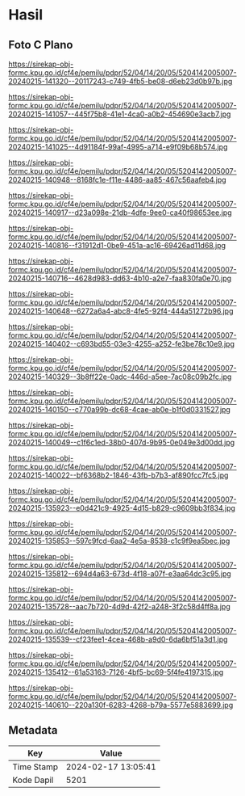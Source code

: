 # Hasil

## Foto C Plano

https://sirekap-obj-formc.kpu.go.id/cf4e/pemilu/pdpr/52/04/14/20/05/5204142005007-20240215-141320--20117243-c749-4fb5-be08-d6eb23d0b97b.jpg

https://sirekap-obj-formc.kpu.go.id/cf4e/pemilu/pdpr/52/04/14/20/05/5204142005007-20240215-141057--445f75b8-41e1-4ca0-a0b2-454690e3acb7.jpg

https://sirekap-obj-formc.kpu.go.id/cf4e/pemilu/pdpr/52/04/14/20/05/5204142005007-20240215-141025--4d91184f-99af-4995-a714-e9f09b68b574.jpg

https://sirekap-obj-formc.kpu.go.id/cf4e/pemilu/pdpr/52/04/14/20/05/5204142005007-20240215-140948--8168fc1e-f11e-4486-aa85-467c56aafeb4.jpg

https://sirekap-obj-formc.kpu.go.id/cf4e/pemilu/pdpr/52/04/14/20/05/5204142005007-20240215-140917--d23a098e-21db-4dfe-9ee0-ca40f98653ee.jpg

https://sirekap-obj-formc.kpu.go.id/cf4e/pemilu/pdpr/52/04/14/20/05/5204142005007-20240215-140816--f31912d1-0be9-451a-ac16-69426ad11d68.jpg

https://sirekap-obj-formc.kpu.go.id/cf4e/pemilu/pdpr/52/04/14/20/05/5204142005007-20240215-140716--4628d983-dd63-4b10-a2e7-faa830fa0e70.jpg

https://sirekap-obj-formc.kpu.go.id/cf4e/pemilu/pdpr/52/04/14/20/05/5204142005007-20240215-140648--6272a6a4-abc8-4fe5-92f4-444a51272b96.jpg

https://sirekap-obj-formc.kpu.go.id/cf4e/pemilu/pdpr/52/04/14/20/05/5204142005007-20240215-140402--c693bd55-03e3-4255-a252-fe3be78c10e9.jpg

https://sirekap-obj-formc.kpu.go.id/cf4e/pemilu/pdpr/52/04/14/20/05/5204142005007-20240215-140329--3b8ff22e-0adc-446d-a5ee-7ac08c09b2fc.jpg

https://sirekap-obj-formc.kpu.go.id/cf4e/pemilu/pdpr/52/04/14/20/05/5204142005007-20240215-140150--c770a99b-dc68-4cae-ab0e-b1f0d0331527.jpg

https://sirekap-obj-formc.kpu.go.id/cf4e/pemilu/pdpr/52/04/14/20/05/5204142005007-20240215-140049--c1f6c1ed-38b0-407d-9b95-0e049e3d00dd.jpg

https://sirekap-obj-formc.kpu.go.id/cf4e/pemilu/pdpr/52/04/14/20/05/5204142005007-20240215-140022--bf6368b2-1846-43fb-b7b3-af890fcc7fc5.jpg

https://sirekap-obj-formc.kpu.go.id/cf4e/pemilu/pdpr/52/04/14/20/05/5204142005007-20240215-135923--e0d421c9-4925-4d15-b829-c9609bb3f834.jpg

https://sirekap-obj-formc.kpu.go.id/cf4e/pemilu/pdpr/52/04/14/20/05/5204142005007-20240215-135853--597c9fcd-6aa2-4e5a-8538-c1c9f9ea5bec.jpg

https://sirekap-obj-formc.kpu.go.id/cf4e/pemilu/pdpr/52/04/14/20/05/5204142005007-20240215-135812--694d4a63-673d-4f18-a07f-e3aa64dc3c95.jpg

https://sirekap-obj-formc.kpu.go.id/cf4e/pemilu/pdpr/52/04/14/20/05/5204142005007-20240215-135728--aac7b720-4d9d-42f2-a248-3f2c58d4ff8a.jpg

https://sirekap-obj-formc.kpu.go.id/cf4e/pemilu/pdpr/52/04/14/20/05/5204142005007-20240215-135539--cf23fee1-4cea-468b-a9d0-6da6bf51a3d1.jpg

https://sirekap-obj-formc.kpu.go.id/cf4e/pemilu/pdpr/52/04/14/20/05/5204142005007-20240215-135412--61a53163-7126-4bf5-bc69-5f4fe4197315.jpg

https://sirekap-obj-formc.kpu.go.id/cf4e/pemilu/pdpr/52/04/14/20/05/5204142005007-20240215-140610--220a130f-6283-4268-b79a-5577e5883699.jpg


## Metadata

| Key        | Value               |
| ---------- | ------------------- |
| Time Stamp | 2024-02-17 13:05:41 |
| Kode Dapil | 5201                |



